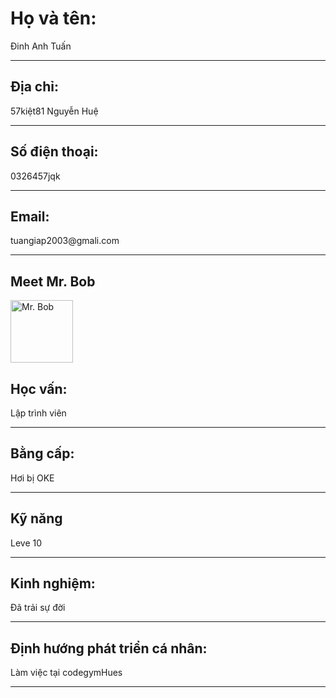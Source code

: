 <h1>Họ và tên:</h1>
<p>Đinh Anh Tuấn</p>
<hr>
<h2>Địa chỉ:</h2>
<p>57kiệt81 Nguyễn Huệ</p>
<hr>
<h2>Số điện thoại:</h2>
<p>0326457jqk</p>
<hr>
<h2>Email:</h2>
<p>tuangiap2003@gmali.com</p>
<hr>
<h2>Meet Mr. Bob</h2>
<img src="https://www.facebook.com/photo/?fbid=1248487848965762&set=a.114958822318676"
alt="Mr. Bob" style="height:100px">
<h2>Học vấn:</h2>
<p>Lập trình viên</p>
<hr>
<h2>Bằng cấp:</h2>
<p>Hơi bị  OKE</p>
<hr>
<h2>Kỹ năng</h2>
<p>Leve 10</p>
<hr>
<h2>Kinh nghiệm:</h2>
<p>Đã trải sự đời</p>
<hr>
<h2>Định hướng phát triển cá nhân:</h2>
<p>Làm việc tại codegymHues</p>
<hr>